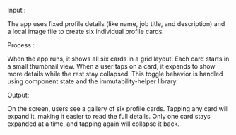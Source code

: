 Input :

The app uses fixed profile details (like name, job title, and description) and a local image file to create six individual profile cards.

Process :

When the app runs, it shows all six cards in a grid layout. Each card starts in a small thumbnail view. When a user taps on a card, it expands to show more details while the rest stay collapsed. This toggle behavior is handled using component state and the immutability-helper library.

Output: 

On the screen, users see a gallery of six profile cards. Tapping any card will expand it, making it easier to read the full details. Only one card stays expanded at a time, and tapping again will collapse it back.

